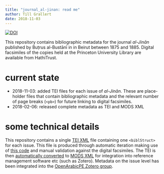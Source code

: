 ```yaml
---
title: "journal_al-jinan: read me"
author: Till Grallert
date: 2018-11-03
---
```


[![DOI](https://zenodo.org/badge/DOI/10.5281/zenodo.1167878.svg)](https://doi.org/10.5281/zenodo.1167878)

This repository contains bibliographic metadata for the journal *al-Jinān* published by Buṭrus al-Bustānī in in Beirut between 1875 and 1885. Digital facsimiles of the copies held at the Princeton University Library are available from HathiTrust. 

# current state

- 2018-11-03: added TEI files for each issue of *al-Jinān*. These are place-holder files that contain bibliographic metadata and the relevant number of page breaks (`<pb>`) for future linking to digital facsimiles.
- 2018-02-06: released complete metadata as TEI and MODS XML

# some technical details

This repository contains a single [TEI XML][source] file containing one `<biblStruct>` for each issue. This file is produced through automatic iteration making use of [this code](https://www.github.com/OpenArabicPE/generate_metadata-through-iteration) and manual validation against the digital facsimiles.
The TEI is then [automatically converted](https://www.github.com/OpenArabicPE/convert_tei-to-mods) to [MODS XML][mods] for integration into reference management software etc (such as Zotero). 
Metadata on the issue level has been integrated into the [OpenArabicPE Zotero group][zotero].


[source]: tei/al-jinan.TEIP5.xml
[mods]: metadata/al-jinan.MODS.xml
[zotero]: https://www.zotero.org/groups/904125/openarabicpe/collections/XZ6Y3L7X